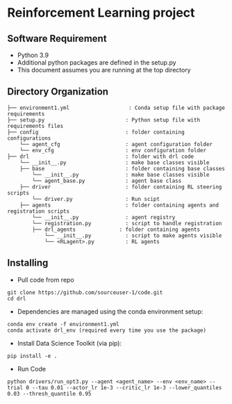 # Reinforcement Learning project

## Software Requirement

- Python 3.9
- Additional python packages are defined in the setup.py
- This document assumes you are running at the top directory

## Directory Organization

```
├── environment1.yml                   : Conda setup file with package requirements
├── setup.py                          : Python setup file with requirements files
├── config                	          : folder containing configurations
    └── agent_cfg                     : agent configuration folder
    └── env_cfg                       : env configuration folder
├── drl                	              : folder with drl code
    └── __init__.py                   : make base classes visible
    ├── base         	              : folder containing base classes
        └── __init__.py               : make base classes visible
        └── agent_base.py             : agent base class
    ├── driver                        : folder containing RL steering scripts
        └── driver.py                 : Run scipt
    ├── agents         	              : folder containing agents and registration scripts
        └── __init__.py               : agent registry
        └── registration.py           : script to handle registration
        ├── drl_agents              : folder containing agents
            └── __init__.py           : script to make agents visible
            └── <RLagent>.py          : RL agents

```



## Installing

- Pull code from repo

```
git clone https://github.com/sourceuser-1/code.git
cd drl
```
* Dependencies are managed using the conda environment setup:
```
conda env create -f environment1.yml 
conda activate drl_env (required every time you use the package)
```
* Install Data Science Toolkit (via pip):
```
pip install -e . 
```

* Run Code
```
python drivers/run_opt3.py --agent <agent_name> --env <env_name> --trial 0 --tau 0.01 --actor_lr 1e-3 --critic_lr 1e-3 --lower_quantiles 0.03 --thresh_quantile 0.95
```
